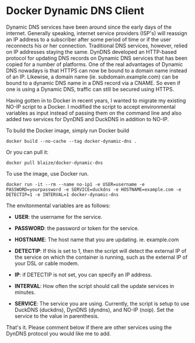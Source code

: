 Docker Dynamic DNS Client
=====

Dynamic DNS services have been around since the early days of the internet. Generally speaking, internet service providers (ISP's) will reassign an IP address to a subscriber after some period of time or if the user reconnects his or her connection. Traditional DNS services, however, relied on IP addresses staying the same. DynDNS developed an HTTP-based protocol for updating DNS records on Dynamic DNS services that has been copied for a number of platforms.  One of the real advantages of Dynamic DNS nowadays is that HTTPS can now be bound to a domain name instead of an IP. Likewise, a domain name (ie. subdomain.example.com) can be bound to a dynamic DNS name in a DNS record via a CNAME. So even if one is using a Dynamic DNS, traffic can still be secured using HTTPS.

Having gotten in to Docker in recent years, I wanted to migrate my existing NO-IP script to a Docker. I modified the script to accept environmental variables as input instead of passing them on the command line and also added two services for DynDNS and DuckDNS in addition to NO-IP. 

To build the Docker image, simply run Docker build

```
docker build --no-cache --tag docker-dynamic-dns .
```

Or you can pull it:

```
docker pull blaize/docker-dynamic-dns
```

To use the image, use Docker run.

```
docker run -it --rm --name no-ip1 -e USER=username -e PASSWORD=yourpassword -e SERVICE=duckdns -e HOSTNAME=example.com -e DETECTIP=1 -e INTERVAL=1 docker-dynamic-dns
```

The envitonmental variables are as follows:

* **USER**: the username for the service.

* **PASSWORD**: the password or token for the service.

* **HOSTNAME**: The host name that you are updating. ie. example.com

* **DETECTIP**: If this is set to 1, then the script will detect the external IP of the service on which the container is running, such as the external IP of your DSL or cable modem.

* **IP**: if DETECTIP is not set, you can specify an IP address.

* **INTERVAL**: How often the script should call the update services in minutes.

* **SERVICE**: The service you are using. Currently, the script is setup to use DuckDNS (duckdns), DynDNS (dyndns), and NO-IP (noip). Set the service to the value in parenthesis.

 That's it. Please comment below if there are other services using the DynDNS protocol you would like me to add.